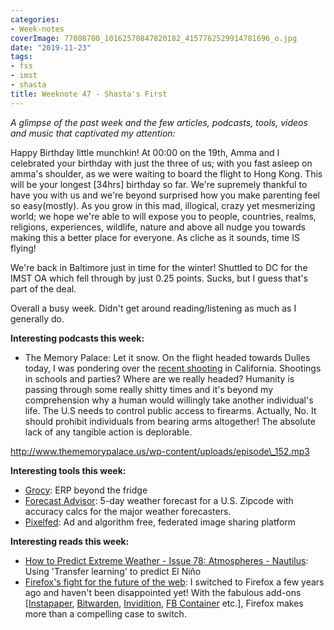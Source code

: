 ```yaml
---
categories:
- Week-notes
coverImage: 77008700_10162570847820182_4157762529914781696_o.jpg
date: "2019-11-23"
tags:
- fss
- imst
- shasta
title: Weeknote 47 - Shasta's First
---
```


_A glimpse of the past week and the few articles, podcasts, tools, videos and music that captivated my attention:_

Happy Birthday little munchkin! At 00:00 on the 19th, Amma and I celebrated your birthday with just the three of us; with you fast asleep on amma's shoulder, as we were waiting to board the flight to Hong Kong. This will be your longest \[34hrs\] birthday so far. We're supremely thankful to have you with us and we're beyond surprised how you make parenting feel so easy(mostly). As you grow in this mad, illogical, crazy yet mesmerizing world; we hope we're able to will expose you to people, countries, realms, religions, experiences, wildlife, nature and above all nudge you towards making this a better place for everyone. As cliche as it sounds, time IS flying!

We're back in Baltimore just in time for the winter! Shuttled to DC for the IMST OA which fell through by just 0.25 points. Sucks, but I guess that's part of the deal.

Overall a busy week. Didn't get around reading/listening as much as I generally do.

**Interesting podcasts this week:**

- The Memory Palace: Let it snow. On the flight headed towards Dulles today, I was pondering over the [recent shooting](https://www.theguardian.com/us-news/2019/nov/18/fresno-california-shooting-fatalities-reported-after-people-shot-at-backyard-party) in California. Shootings in schools and parties? Where are we really headed? Humanity is passing through some really shitty times and it's beyond my comprehension why a human would willingly take another individual's life. The U.S needs to control public access to firearms. Actually, No. It should prohibit individuals from bearing arms altogether! The absolute lack of any tangible action is deplorable.

http://www.thememorypalace.us/wp-content/uploads/episode\_152.mp3

**Interesting tools this week:**

- [Grocy](https://grocy.info/): ERP beyond the fridge
- [Forecast Advisor](https://www.forecastadvisor.com/): 5-day weather forecast for a U.S. Zipcode with accuracy calcs for the major weather forecasters.
- [Pixelfed](https://pixelfed.org/): Ad and algorithm free, federated image sharing platform

**Interesting reads this week:**

- [How to Predict Extreme Weather - Issue 78: Atmospheres - Nautilus](http://nautil.us/issue/78/atmospheres/how-to-predict-extreme-weather): Using 'Transfer learning' to predict El Niño
- [Firefox's fight for the future of the web](https://www.theguardian.com/technology/2019/nov/17/firefox-mozilla-fights-back-against-google-chrome-dominance-privacy-fears): I switched to Firefox a few years ago and haven't been disappointed yet! With the fabulous add-ons \[[Instapaper](https://addons.mozilla.org/en-US/firefox/addon/instapaper-official/), [Bitwarden](https://addons.mozilla.org/en-US/firefox/addon/bitwarden-password-manager/?src=search), [Invidition](https://addons.mozilla.org/en-US/firefox/addon/invidition), [FB Container](https://addons.mozilla.org/en-US/firefox/addon/facebook-container/) etc.\], Firefox makes more than a compelling case to switch.
